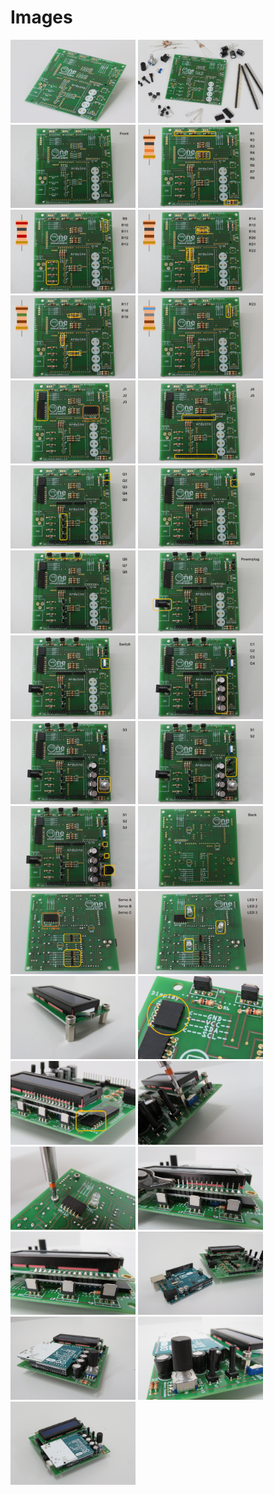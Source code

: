 # Images

[<img src="https://raw.githubusercontent.com/deltarobotone/image_database/master/circuit_board_assembly/circuit_board_assembly%20(1).PNG" width="200">](https://raw.githubusercontent.com/deltarobotone/image_database/master/circuit_board_assembly/circuit_board_assembly%20(1).PNG)
[<img src="https://raw.githubusercontent.com/deltarobotone/image_database/master/circuit_board_assembly/circuit_board_assembly%20(2).PNG" width="200">](https://raw.githubusercontent.com/deltarobotone/image_database/master/circuit_board_assembly/circuit_board_assembly%20(2).PNG)
[<img src="https://raw.githubusercontent.com/deltarobotone/image_database/master/circuit_board_assembly/circuit_board_assembly%20(3).PNG" width="200">](https://raw.githubusercontent.com/deltarobotone/image_database/master/circuit_board_assembly/circuit_board_assembly%20(3).PNG)
[<img src="https://raw.githubusercontent.com/deltarobotone/image_database/master/circuit_board_assembly/circuit_board_assembly%20(4).PNG" width="200">](https://raw.githubusercontent.com/deltarobotone/image_database/master/circuit_board_assembly/circuit_board_assembly%20(4).PNG)
[<img src="https://raw.githubusercontent.com/deltarobotone/image_database/master/circuit_board_assembly/circuit_board_assembly%20(5).PNG" width="200">](https://raw.githubusercontent.com/deltarobotone/image_database/master/circuit_board_assembly/circuit_board_assembly%20(5).PNG)
[<img src="https://raw.githubusercontent.com/deltarobotone/image_database/master/circuit_board_assembly/circuit_board_assembly%20(6).PNG" width="200">](https://raw.githubusercontent.com/deltarobotone/image_database/master/circuit_board_assembly/circuit_board_assembly%20(6).PNG)
[<img src="https://raw.githubusercontent.com/deltarobotone/image_database/master/circuit_board_assembly/circuit_board_assembly%20(7).PNG" width="200">](https://raw.githubusercontent.com/deltarobotone/image_database/master/circuit_board_assembly/circuit_board_assembly%20(7).PNG)
[<img src="https://raw.githubusercontent.com/deltarobotone/image_database/master/circuit_board_assembly/circuit_board_assembly%20(8).PNG" width="200">](https://raw.githubusercontent.com/deltarobotone/image_database/master/circuit_board_assembly/circuit_board_assembly%20(8).PNG)
[<img src="https://raw.githubusercontent.com/deltarobotone/image_database/master/circuit_board_assembly/circuit_board_assembly%20(9).PNG" width="200">](https://raw.githubusercontent.com/deltarobotone/image_database/master/circuit_board_assembly/circuit_board_assembly%20(9).PNG)
[<img src="https://raw.githubusercontent.com/deltarobotone/image_database/master/circuit_board_assembly/circuit_board_assembly%20(10).PNG" width="200">](https://raw.githubusercontent.com/deltarobotone/image_database/master/circuit_board_assembly/circuit_board_assembly%20(10).PNG)
[<img src="https://raw.githubusercontent.com/deltarobotone/image_database/master/circuit_board_assembly/circuit_board_assembly%20(11).PNG" width="200">](https://raw.githubusercontent.com/deltarobotone/image_database/master/circuit_board_assembly/circuit_board_assembly%20(11).PNG)
[<img src="https://raw.githubusercontent.com/deltarobotone/image_database/master/circuit_board_assembly/circuit_board_assembly%20(12).PNG" width="200">](https://raw.githubusercontent.com/deltarobotone/image_database/master/circuit_board_assembly/circuit_board_assembly%20(12).PNG)
[<img src="https://raw.githubusercontent.com/deltarobotone/image_database/master/circuit_board_assembly/circuit_board_assembly%20(13).PNG" width="200">](https://raw.githubusercontent.com/deltarobotone/image_database/master/circuit_board_assembly/circuit_board_assembly%20(13).PNG)
[<img src="https://raw.githubusercontent.com/deltarobotone/image_database/master/circuit_board_assembly/circuit_board_assembly%20(14).PNG" width="200">](https://raw.githubusercontent.com/deltarobotone/image_database/master/circuit_board_assembly/circuit_board_assembly%20(14).PNG)
[<img src="https://raw.githubusercontent.com/deltarobotone/image_database/master/circuit_board_assembly/circuit_board_assembly%20(15).PNG" width="200">](https://raw.githubusercontent.com/deltarobotone/image_database/master/circuit_board_assembly/circuit_board_assembly%20(15).PNG)
[<img src="https://raw.githubusercontent.com/deltarobotone/image_database/master/circuit_board_assembly/circuit_board_assembly%20(16).PNG" width="200">](https://raw.githubusercontent.com/deltarobotone/image_database/master/circuit_board_assembly/circuit_board_assembly%20(16).PNG)
[<img src="https://raw.githubusercontent.com/deltarobotone/image_database/master/circuit_board_assembly/circuit_board_assembly%20(17).PNG" width="200">](https://raw.githubusercontent.com/deltarobotone/image_database/master/circuit_board_assembly/circuit_board_assembly%20(17).PNG)
[<img src="https://raw.githubusercontent.com/deltarobotone/image_database/master/circuit_board_assembly/circuit_board_assembly%20(18).PNG" width="200">](https://raw.githubusercontent.com/deltarobotone/image_database/master/circuit_board_assembly/circuit_board_assembly%20(18).PNG)
[<img src="https://raw.githubusercontent.com/deltarobotone/image_database/master/circuit_board_assembly/circuit_board_assembly%20(19).PNG" width="200">](https://raw.githubusercontent.com/deltarobotone/image_database/master/circuit_board_assembly/circuit_board_assembly%20(19).PNG)
[<img src="https://raw.githubusercontent.com/deltarobotone/image_database/master/circuit_board_assembly/circuit_board_assembly%20(20).PNG" width="200">](https://raw.githubusercontent.com/deltarobotone/image_database/master/circuit_board_assembly/circuit_board_assembly%20(20).PNG)
[<img src="https://raw.githubusercontent.com/deltarobotone/image_database/master/circuit_board_assembly/circuit_board_assembly%20(21).PNG" width="200">](https://raw.githubusercontent.com/deltarobotone/image_database/master/circuit_board_assembly/circuit_board_assembly%20(21).PNG)
[<img src="https://raw.githubusercontent.com/deltarobotone/image_database/master/circuit_board_assembly/circuit_board_assembly%20(22).PNG" width="200">](https://raw.githubusercontent.com/deltarobotone/image_database/master/circuit_board_assembly/circuit_board_assembly%20(22).PNG)
[<img src="https://raw.githubusercontent.com/deltarobotone/image_database/master/circuit_board_assembly/circuit_board_assembly%20(23).PNG" width="200">](https://raw.githubusercontent.com/deltarobotone/image_database/master/circuit_board_assembly/circuit_board_assembly%20(23).PNG)
[<img src="https://raw.githubusercontent.com/deltarobotone/image_database/master/circuit_board_assembly/circuit_board_assembly%20(24).PNG" width="200">](https://raw.githubusercontent.com/deltarobotone/image_database/master/circuit_board_assembly/circuit_board_assembly%20(24).PNG)
[<img src="https://raw.githubusercontent.com/deltarobotone/image_database/master/circuit_board_assembly/circuit_board_assembly%20(25).PNG" width="200">](https://raw.githubusercontent.com/deltarobotone/image_database/master/circuit_board_assembly/circuit_board_assembly%20(25).PNG)
[<img src="https://raw.githubusercontent.com/deltarobotone/image_database/master/circuit_board_assembly/circuit_board_assembly%20(26).PNG" width="200">](https://raw.githubusercontent.com/deltarobotone/image_database/master/circuit_board_assembly/circuit_board_assembly%20(26).PNG)
[<img src="https://raw.githubusercontent.com/deltarobotone/image_database/master/circuit_board_assembly/circuit_board_assembly%20(27).PNG" width="200">](https://raw.githubusercontent.com/deltarobotone/image_database/master/circuit_board_assembly/circuit_board_assembly%20(27).PNG)
[<img src="https://raw.githubusercontent.com/deltarobotone/image_database/master/circuit_board_assembly/circuit_board_assembly%20(28).PNG" width="200">](https://raw.githubusercontent.com/deltarobotone/image_database/master/circuit_board_assembly/circuit_board_assembly%20(28).PNG)
[<img src="https://raw.githubusercontent.com/deltarobotone/image_database/master/circuit_board_assembly/circuit_board_assembly%20(29).PNG" width="200">](https://raw.githubusercontent.com/deltarobotone/image_database/master/circuit_board_assembly/circuit_board_assembly%20(29).PNG)
[<img src="https://raw.githubusercontent.com/deltarobotone/image_database/master/circuit_board_assembly/circuit_board_assembly%20(30).PNG" width="200">](https://raw.githubusercontent.com/deltarobotone/image_database/master/circuit_board_assembly/circuit_board_assembly%20(30).PNG)
[<img src="https://raw.githubusercontent.com/deltarobotone/image_database/master/circuit_board_assembly/circuit_board_assembly%20(31).PNG" width="200">](https://raw.githubusercontent.com/deltarobotone/image_database/master/circuit_board_assembly/circuit_board_assembly%20(31).PNG)
[<img src="https://raw.githubusercontent.com/deltarobotone/image_database/master/circuit_board_assembly/circuit_board_assembly%20(32).PNG" width="200">](https://raw.githubusercontent.com/deltarobotone/image_database/master/circuit_board_assembly/circuit_board_assembly%20(32).PNG)
[<img src="https://raw.githubusercontent.com/deltarobotone/image_database/master/circuit_board_assembly/circuit_board_assembly%20(33).PNG" width="200">](https://raw.githubusercontent.com/deltarobotone/image_database/master/circuit_board_assembly/circuit_board_assembly%20(33).PNG)
